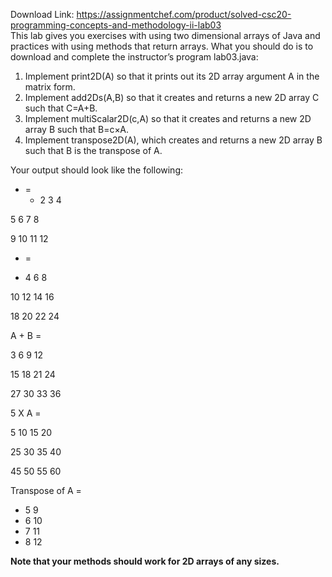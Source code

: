 Download Link: https://assignmentchef.com/product/solved-csc20-programming-concepts-and-methodology-ii-lab03
<br>
This lab gives you exercises with using two dimensional arrays of Java and practices with using methods that return arrays. What you should do is to download and complete the instructor’s program lab03.java:

<ol>

 <li>Implement print2D(A) so that it prints out its 2D array argument A in the matrix form.</li>

 <li>Implement add2Ds(A,B) so that it creates and returns a new 2D array C such that C=A+B.</li>

 <li>Implement multiScalar2D(c,A) so that it creates and returns a new 2D array B such that B=c×A.</li>

 <li>Implement transpose2D(A), which creates and returns a new 2D array B such that B is the transpose of A.</li>

</ol>

Your output should look like the following:

<ul>

 <li>=

  <ul>

   <li>2 3   4</li>

  </ul></li>

</ul>

5   6   7   8

9  10  11  12




<ul>

 <li>=</li>

</ul>




<ul>

 <li>4 6   8</li>

</ul>

10  12  14  16

18  20  22  24




A + B =




3   6   9  12

15  18  21  24

27  30  33  36







5 X A =




5  10  15   20

25  30  35   40

45  50  55   60







Transpose of A =




<ul>

 <li>5 9</li>

 <li>6 10</li>

 <li>7 11</li>

 <li>8 12</li>

</ul>







<strong>Note that your methods should work for 2D arrays of any sizes. </strong>